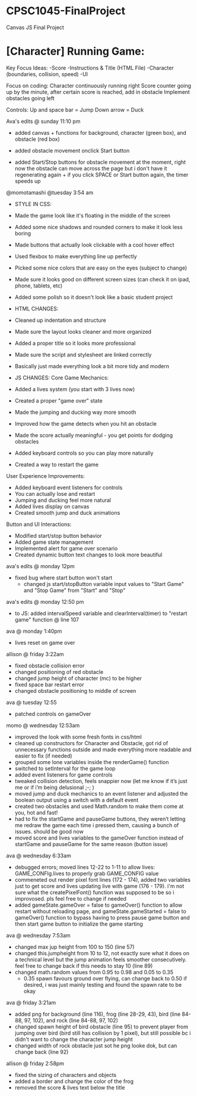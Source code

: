 # CPSC1045-FinalProject
Canvas JS Final Project


# [Character] Running Game:

Key Focus Ideas: 
-Score
-Instructions & Title (HTML File)
-Character (boundaries, collision, speed)
-UI

Focus on coding:
Character continuously running right
Score counter going up by the minute, after certain score is reached, add in obstacle
Implement obstacles going left

Controls:
Up and space bar = Jump
Down arrow = Duck 

Ava's edits @ sunday 11:10 pm
- added canvas + functions for background, character (green box), and obstacle (red box)

- added obstacle movement onclick Start button

- added Start/Stop buttons for obstacle movement at the moment, right now the obstacle can move across the page but i don't have it regenerating again + if you click SPACE or Start
button again, the timer speeds up




@momotamashi @tuesday 3:54 am
- STYLE IN CSS:
- Made the game look like it's floating in the middle of the screen
- Added some nice shadows and rounded corners to make it look less boring
- Made buttons that actually look clickable with a cool hover effect
- Used flexbox to make everything line up perfectly
- Picked some nice colors that are easy on the eyes (subject to change)
- Made sure it looks good on different screen sizes (can check it on ipad, phone, tablets, etc)
- Added some polish so it doesn't look like a basic student project


- HTML CHANGES:
- Cleaned up indentation and structure
- Made sure the layout looks cleaner and more organized
- Added a proper title so it looks more professional
- Made sure the script and stylesheet are linked correctly
- Basically just made everything look a bit more tidy and modern


- JS CHANGES:
Core Game Mechanics:
- Added a lives system (you start with 3 lives now)
- Created a proper "game over" state
- Made the jumping and ducking way more smooth
- Improved how the game detects when you hit an obstacle
- Made the score actually meaningful - you get points for dodging obstacles
- Added keyboard controls so you can play more naturally
- Created a way to restart the game

User Experience Improvements:
- Added keyboard event listeners for controls
- You can actually lose and restart
- Jumping and ducking feel more natural
- Added lives display on canvas
- Created smooth jump and duck animations

Button and UI Interactions:
- Modified start/stop button behavior
- Added game state management
- Implemented alert for game over scenario
- Created dynamic button text changes to look more beautiful

ava's edits @ monday 12pm
- fixed bug where start button won't start
    - changed js start/stopButton variable input values to "Start Game" and "Stop Game" from "Start" and "Stop"

ava's edits @ monday 12:50 pm
- to JS: added intervalSpeed variable and clearInterval(timer) to "restart game" function @ line 107

ava @ monday 1:40pm
- lives reset on game over

allison @ friday 3:22am
- fixed obstacle collision error
- changed positioning of red obstacle
- changed jump height of character (mc) to be higher
- fixed space bar restart error
- changed obstacle positioning to middle of screen

ava @ tuesday 12:55
- patched controls on gameOver

momo @ wednesday 12:53am
- improved the look with some fresh fonts in css/html
- cleaned up constructors for Character and Obstacle, got rid of unnecessary functions outside and made everything more readable and easier to fix (if needed)
- grouped some lone variables inside the renderGame() function
- switched to setInterval for the game loop
- added event listeners for game controls
- tweaked collision detection, feels snappier now (let me know if it’s just me or if i’m being delusional ;-; )
- moved jump and duck mechanics to an event listener and adjusted the boolean output using a switch with a default event
- created two obstacles and used Math.random to make them come at you, hot and fast!
- had to fix the startGame and pauseGame buttons, they weren’t letting me redraw the game each time i pressed them, causing a bunch of issues. should be good now
- moved score and lives variables to the gameOver function instead of startGame and pauseGame for the same reason (button issue)

ava @ wednesday 6:33am
- debugged errors; moved lines 12-22 to 1-11 to allow lives: GAME_CONFIg.lives to properly grab GAME_CONFIG value
- commeneted out render pixel font lines (172 - 174), added two variables just to get score and lives updating live with game (176 - 179). i'm not sure what the createPixelFont() function was supposed to be so i improvosed. pls feel free to change if needed
- added gameState.gameOver = false to gameOver() function to allow restart without reloading page, and gameState.gameStarted = false to gameOver() function to bypass having to press pause game button and then start game button to initialize the game starting

ava @ wednesday 7:53am
- changed max jup height from 100 to 150 (line 57)
- changed this.jumpheight from 10 to 12, not exactly sure what it does on a technical level but the jump animation feels smoother consecutively. feel free to change back if this needs to stay 10 (line 89)
- changed math.random values from 0.95 to 0.98 and 0.05 to 0.35
    - 0.35 spawn favours ground over flying, can change back to 0.50 if desired, i was just mainly testing and found the spawn rate to be okay

ava @ friday 3:21am
- added png for background (line 116), frog (line 28-29, 43), bird (line 84-88, 97, 102), and rock (line 84-88, 97, 102)
- changed spawn height of bird obstacle (line 95) to prevent player from jumping over bird (bird still has collision by 1 pixel), but still possible bc i didn't want to change the character jump height
- changed width of rock obstacle just sot he png looke dok, but can change back (line 92)

allison @ friday 2:58pm
- fixed the sizing of characters and objects
- added a border and change the color of the frog
- removed the score & lives text below the title